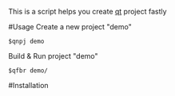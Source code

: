 This is a script helps you create <a href="github.com/therecipe/qt">qt</a>  project fastly

#Usage
Create a new project "demo"
```shell
$qnpj demo
```
Build & Run project "demo"
```shell
$qfbr demo/
```

#Installation
